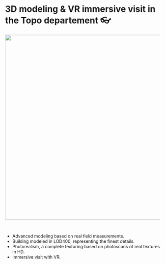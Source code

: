 # 3D modeling & VR immersive visit in the Topo departement 👓

<center>
<img src="../img/me-projet-3d-forum-21.jpg" width=600>
</center>

&nbsp;

- Advanced modeling based on real field measurements.
- Building modeled in LOD400, representing the finest details.
- Photorealism, a complete texturing based on photoscans of real textures in HD.
- Immersive visit with VR.
